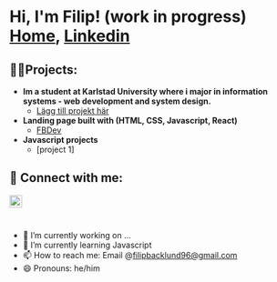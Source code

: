 <h1>Hi, I'm Filip! (work in progress)  <br/><a href="https://github.com/filiback100">Home</a>, <a href="https://www.linkedin.com/in/filip-b%C3%A4cklund-9751bb169/">Linkedin </a> </h1>

<h2>👨‍💻Projects:</h2>

- <b>Im a student at Karlstad University where i major in information systems - web development and system design.</b>
  - [Lägg till projekt här](#)
- <b> Landing page built with (HTML, CSS, Javascript, React)</b>
  - [FBDev](https://filiback100.github.io/landingPage/) 
- <b>Javascript projects</b>
  - [project 1]  <br> 


<h2> 🤳 Connect with me:</h2>



[<img align="left" alt="Filip Bäcklund | LinkedIn" width="22px" src="https://cdn.jsdelivr.net/npm/simple-icons@v3/icons/linkedin.svg" />][linkedin]
<br> 

[linkedin]: https://www.linkedin.com/in/filip-b%C3%A4cklund-9751bb169/



<br> 

- 🔭 I’m currently working on ...
- 🌱 I’m currently learning Javascript 
- 📫 How to reach me: Email @filipbacklund96@gmail.com
- 😄 Pronouns: he/him

